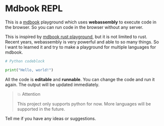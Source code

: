 # Mdbook REPL

This is a [mdbook](https://rust-lang.github.io/mdBook) playground which uses **webassembly** to execute code in the browser. So you can run code in the browser without any server.

This is inspired by [mdbook rust playground](https://rust-lang.github.io/mdBook/format/mdbook.html#rust-playground), but it is not limited to rust. Recent years, webassembly is very powerful and able to so many things. So I want to learned it and try to make a playground for multiple languages for mdbook.

```python
# Python codeblock

print("Hello, world!")
```

All the code is **editable** and **runnable**. You can change the code and run it again. The output will be updated immediately.

> 💥 Attention
>
> This project only supports python for now. More languages will be supported in the future.

Tell me if you have any ideas or suggestions.
